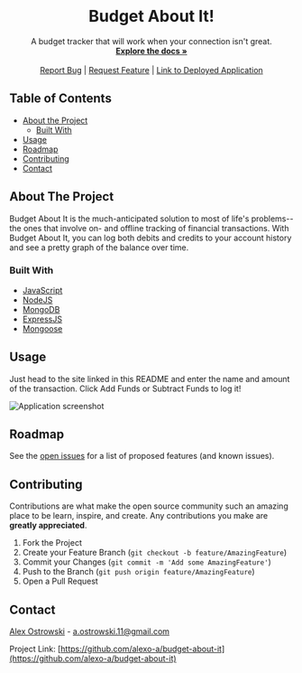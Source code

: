 <!--
*** Thanks for checking out this README Template. If you have a suggestion that would
*** make this better, please fork the repo and create a pull request or simply open
*** an issue with the tag "enhancement".
*** Thanks again! Now go create something AMAZING! :D
***
***
***
*** To avoid retyping too much info. Do a search and replace for the following:
*** github_username, repo, twitter_handle, email
-->





<!-- PROJECT SHIELDS -->
<!--
*** I'm using markdown "reference style" links for readability.
*** Reference links are enclosed in brackets [ ] instead of parentheses ( ).
*** See the bottom of this document for the declaration of the reference variables
*** for contributors-url, forks-url, etc. This is an optional, concise syntax you may use.
*** https://www.markdownguide.org/basic-syntax/#reference-style-links
-->
<!--
[![Contributors][contributors-shield]][contributors-url]
[![Forks][forks-shield]][forks-url]
[![Issues][issues-shield]][issues-url]-->





<br />

  <h1 align="center">Budget About It!</h1>
  <p align="center">
    A budget tracker that will work when your connection isn't great.
    <br />
    <a href="https://github.com/alexo-a/budget-about-it"><strong>Explore the docs »</strong></a>
    <br />
    <br />
    <a href="https://github.com/alexo-a/budget-about-it/issues">Report Bug</a>    |
    <a href="https://github.com/alexo-a/budget-about-it/issues">Request Feature</a>    |    
    <a href="https://still-peak-99304.herokuapp.com/">Link to Deployed Application</a>
  </p>




<!-- TABLE OF CONTENTS -->
## Table of Contents

* [About the Project](#about-the-project)
  * [Built With](#built-with)
* [Usage](#usage)
* [Roadmap](#roadmap)
* [Contributing](#contributing)
* [Contact](#contact)



<!-- ABOUT THE PROJECT -->
## About The Project
Budget About It is the much-anticipated solution to most of life's problems--the ones that involve on- and offline tracking of financial transactions. With Budget About It, you can log both debits and credits to your account history and see a pretty graph of the balance over time.


<!--Here's a blank template to get started:
**To avoid retyping too much info. Do a search and replace with your text editor for the following:**
`alexo-a`, `password-generator`, `twitter_handle`, `email`-->


### Built With

* [JavaScript](https://developer.mozilla.org/en-US/docs/Web/JavaScript)
* [NodeJS](https://nodejs.org/en/)
* [MongoDB](https://www.mongodb.com/)
* [ExpressJS](https://expressjs.com/)
* [Mongoose](https://www.npmjs.com/package/mongoose)







<!-- USAGE EXAMPLES -->
## Usage
Just head to the site linked in this README and enter the name and amount of the transaction. Click Add Funds or Subtract Funds to log it!
<!--Use this space to show useful examples of how a project can be used. Additional screenshots, code examples and demos work well in this space. You may also link to more resources.-->

![Application screenshot](https://user-images.githubusercontent.com/64562938/95032348-c7585400-067f-11eb-9764-5de924c4cd49.png)

<!--_For more examples, please refer to the [Documentation](https://example.com)_-->



<!-- ROADMAP -->
## Roadmap

See the [open issues](https://github.com/alexo-a/budget-about-it/issues) for a list of proposed features (and known issues).



<!-- CONTRIBUTING -->
## Contributing

Contributions are what make the open source community such an amazing place to be learn, inspire, and create. Any contributions you make are **greatly appreciated**.

1. Fork the Project
2. Create your Feature Branch (`git checkout -b feature/AmazingFeature`)
3. Commit your Changes (`git commit -m 'Add some AmazingFeature'`)
4. Push to the Branch (`git push origin feature/AmazingFeature`)
5. Open a Pull Request



<!-- LICENSE 
## License

Distributed under the MIT License. See `LICENSE` for more information.-->



<!-- CONTACT -->
## Contact


[Alex Ostrowski](https://github.com/alexo-a) - a.ostrowski.11@gmail.com


Project Link: [https://github.com/alexo-a/budget-about-it](https://github.com/alexo-a/budget-about-it)



<!-- ACKNOWLEDGEMENTS 
## Acknowledgements

* []()
* []()
* []()-->